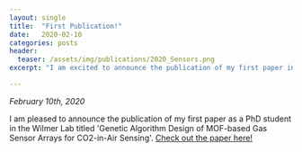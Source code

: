 ```yaml
---
layout: single
title:  "First Publication!"
date:   2020-02-10
categories: posts
header:
  teaser: /assets/img/publications/2020_Sensors.png
excerpt: "I am excited to announce the publication of my first paper in Sensors titled 'Genetic Algorithm Design of MOF-based Gas Sensor Arrays for CO2-in-Air Sensing'!"

---
```

*February 10th, 2020*

I am pleased to announce the publication of my first paper as a PhD student in the Wilmer Lab titled 'Genetic Algorithm Design of MOF-based Gas Sensor Arrays for CO2-in-Air Sensing'. [Check out the paper here!](https://www.mdpi.com/1424-8220/20/3/924)
